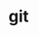 <!--
 * @Descripttion:
 * @version:
 * @Author: 阿鸿
 * @Date: 2022-07-18 17:11:50
 * @LastEditors: 阿鸿
 * @LastEditTime: 2022-07-18 17:22:39
-->

# git
